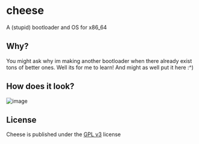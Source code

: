 # cheese
A (stupid) bootloader and OS for x86_64

## Why?
You might ask why im making another bootloader when there already exist tons of better ones. Well its for me to learn! And might as well put it here :^)

## How does it look?
![image](https://github.com/KapPetrov/cheese/assets/148530033/ace45069-aea5-4b9d-92d4-ad6595e0c3be)


## License
Cheese is published under the [GPL v3](https://www.gnu.org/licenses/gpl-3.0.html) license 
